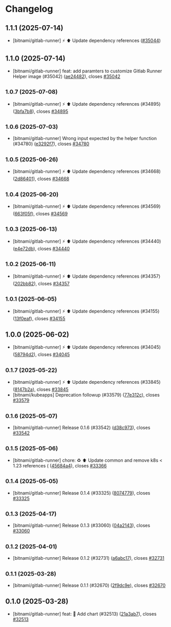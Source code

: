# Changelog

## 1.1.1 (2025-07-14)

* [bitnami/gitlab-runner] :zap: :arrow_up: Update dependency references ([#35044](https://github.com/bitnami/charts/pull/35044))

## 1.1.0 (2025-07-14)

* [bitnami/gitlab-runner] feat: add paramters to customize Gitlab Runner Helper image (#35042) ([ae24482](https://github.com/bitnami/charts/commit/ae244829471a787b754f6ab75f2d3355d7288c88)), closes [#35042](https://github.com/bitnami/charts/issues/35042)

## <small>1.0.7 (2025-07-08)</small>

* [bitnami/gitlab-runner] :zap: :arrow_up: Update dependency references (#34895) ([3bfa7b8](https://github.com/bitnami/charts/commit/3bfa7b8876c1948f78f4a72958d4790a6c4cf29a)), closes [#34895](https://github.com/bitnami/charts/issues/34895)

## <small>1.0.6 (2025-07-03)</small>

* [bitnami/gitlab-runner] Wrong input expected by the helper function (#34780) ([e3292f7](https://github.com/bitnami/charts/commit/e3292f7012ac086a8a3a66075e57b6bb5480ea96)), closes [#34780](https://github.com/bitnami/charts/issues/34780)

## <small>1.0.5 (2025-06-26)</small>

* [bitnami/gitlab-runner] :zap: :arrow_up: Update dependency references (#34668) ([2d86401](https://github.com/bitnami/charts/commit/2d8640184cfaf9e3d3ab34ef7230c1f2ad425d3b)), closes [#34668](https://github.com/bitnami/charts/issues/34668)

## <small>1.0.4 (2025-06-20)</small>

* [bitnami/gitlab-runner] :zap: :arrow_up: Update dependency references (#34569) ([663f05f](https://github.com/bitnami/charts/commit/663f05f4b508adda31123edf41dd734e41c889ba)), closes [#34569](https://github.com/bitnami/charts/issues/34569)

## <small>1.0.3 (2025-06-13)</small>

* [bitnami/gitlab-runner] :zap: :arrow_up: Update dependency references (#34440) ([e4e72db](https://github.com/bitnami/charts/commit/e4e72db9ffb2330098769406157516511361e7fe)), closes [#34440](https://github.com/bitnami/charts/issues/34440)

## <small>1.0.2 (2025-06-11)</small>

* [bitnami/gitlab-runner] :zap: :arrow_up: Update dependency references (#34357) ([202bb82](https://github.com/bitnami/charts/commit/202bb8290d257139b2ec0bd3332d7837b2c6027d)), closes [#34357](https://github.com/bitnami/charts/issues/34357)

## <small>1.0.1 (2025-06-05)</small>

* [bitnami/gitlab-runner] :zap: :arrow_up: Update dependency references (#34155) ([13f0eaf](https://github.com/bitnami/charts/commit/13f0eaf9476602ca3fe6335ea1014a444d5d5833)), closes [#34155](https://github.com/bitnami/charts/issues/34155)

## 1.0.0 (2025-06-02)

* [bitnami/gitlab-runner] :zap: :arrow_up: Update dependency references (#34045) ([58794d2](https://github.com/bitnami/charts/commit/58794d2eadac025a4a42b16286c34f2931467968)), closes [#34045](https://github.com/bitnami/charts/issues/34045)

## <small>0.1.7 (2025-05-22)</small>

* [bitnami/gitlab-runner] :zap: :arrow_up: Update dependency references (#33845) ([8147b2a](https://github.com/bitnami/charts/commit/8147b2ace9eae464b8199b94526e8e005ec37a2f)), closes [#33845](https://github.com/bitnami/charts/issues/33845)
* [bitnami/kubeapps] Deprecation followup (#33579) ([77e312c](https://github.com/bitnami/charts/commit/77e312c1772d4d7c4dc5d3ac0e80f4e452e3a062)), closes [#33579](https://github.com/bitnami/charts/issues/33579)

## <small>0.1.6 (2025-05-07)</small>

* [bitnami/gitlab-runner] Release 0.1.6 (#33542) ([d38c973](https://github.com/bitnami/charts/commit/d38c973e311bc5f4a7680bb4fc1c0ece166d093a)), closes [#33542](https://github.com/bitnami/charts/issues/33542)

## <small>0.1.5 (2025-05-06)</small>

* [bitnami/gitlab-runner] chore: :recycle: :arrow_up: Update common and remove k8s < 1.23 references ( ([45684a4](https://github.com/bitnami/charts/commit/45684a43de8c36d10cf147d332f5205fb3f9e187)), closes [#33366](https://github.com/bitnami/charts/issues/33366)

## <small>0.1.4 (2025-05-05)</small>

* [bitnami/gitlab-runner] Release 0.1.4 (#33325) ([8074779](https://github.com/bitnami/charts/commit/8074779bfb292239e7267b80655026b9c61cb156)), closes [#33325](https://github.com/bitnami/charts/issues/33325)

## <small>0.1.3 (2025-04-17)</small>

* [bitnami/gitlab-runner] Release 0.1.3 (#33060) ([04a2143](https://github.com/bitnami/charts/commit/04a214358e8fde59c68ca709d81f0b0da6b919c0)), closes [#33060](https://github.com/bitnami/charts/issues/33060)

## <small>0.1.2 (2025-04-01)</small>

* [bitnami/gitlab-runner] Release 0.1.2 (#32731) ([a6abc17](https://github.com/bitnami/charts/commit/a6abc177b589876309abf9e31178f769672ed710)), closes [#32731](https://github.com/bitnami/charts/issues/32731)

## <small>0.1.1 (2025-03-28)</small>

* [bitnami/gitlab-runner] Release 0.1.1 (#32670) ([2f9dc9e](https://github.com/bitnami/charts/commit/2f9dc9ee556d69c1a9eee6c7892b30142f07abb7)), closes [#32670](https://github.com/bitnami/charts/issues/32670)

## 0.1.0 (2025-03-28)

* [bitnami/gitlab-runner] feat: :tada: Add chart (#32513) ([21a3ab7](https://github.com/bitnami/charts/commit/21a3ab7fee7556e49d96bef57c0880d2d2d068ed)), closes [#32513](https://github.com/bitnami/charts/issues/32513)
